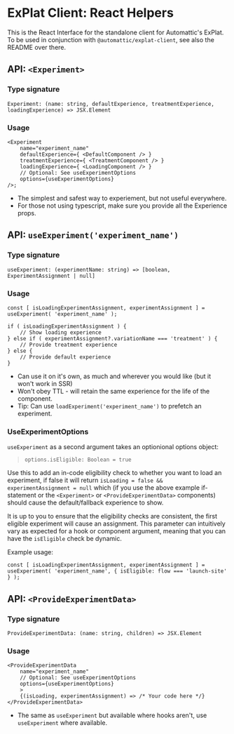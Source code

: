 # ExPlat Client: React Helpers

This is the React Interface for the standalone client for Automattic's ExPlat. To be used in conjunction with `@automattic/explat-client`, see also the README over there.

## API: `<Experiment>`

### Type signature

`Experiment: (name: string, defaultExperience, treatmentExperience, loadingExperience) => JSX.Element `

### Usage

```
<Experiment
	name="experiment_name"
	defaultExperience={ <DefaultComponent /> }
	treatmentExperience={ <TreatmentComponent /> }
	loadingExperience={ <LoadingComponent /> }
	// Optional: See useExperimentOptions
	options={useExperimentOptions}
/>;
```

- The simplest and safest way to experiement, but not useful everywhere.
- For those not using typescript, make sure you provide all the Experience props.

## API: `useExperiment('experiment_name')`

### Type signature

`useExperiment: (experimentName: string) => [boolean, ExperimentAssignment | null]`

### Usage

```
const [ isLoadingExperimentAssignment, experimentAssignment ] = useExperiment( 'experiment_name' );

if ( isLoadingExperimentAssignment ) {
	// Show loading experience
} else if ( experimentAssignment?.variationName === 'treatment' ) {
	// Provide treatment experience
} else {
	// Provide default experience
}
```

- Can use it on it's own, as much and wherever you would like (but it won't work in SSR)
- Won't obey TTL - will retain the same experience for the life of the component.
- Tip: Can use `loadExperiment('experiment_name')` to prefetch an experiment.

### UseExperimentOptions

`useExperiment` as a second argument takes an optionional options object:

> `options.isEligible: Boolean = true`

Use this to add an in-code eligibility check to whether you want to load an experiment, if false it will return `isLoading = false && experimentAssignment = null` which (if you use the above example if-statement or the `<Experiment>` or `<ProvideExperimentData>` components) should cause the default/fallback experience to show.

It is up to you to ensure that the eligibility checks are consistent, the first eligible experiment will cause an assignment. This parameter can intuitively vary as expected for a hook or component argument, meaning that you can have the `isEligible` check be dynamic.

Example usage:

```
const [ isLoadingExperimentAssignment, experimentAssignment ] = useExperiment( 'experiment_name', { isEligible: flow === 'launch-site' } );
```

## API: `<ProvideExperimentData>`

### Type signature

`ProvideExperimentData: (name: string, children) => JSX.Element`

### Usage

```
<ProvideExperimentData
    name="experiment_name"
	// Optional: See useExperimentOptions
	options={useExperimentOptions}
    >
    {(isLoading, experimentAssignment) => /* Your code here */}
</ProvideExperimentData>
```

- The same as `useExperiment` but available where hooks aren't, use `useExperiment` where available.
